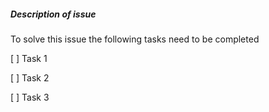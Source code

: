 ##### Description of issue

To solve this issue the following tasks need to be completed

[ ] Task 1

[ ] Task 2

[ ] Task 3
